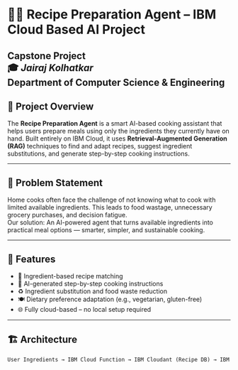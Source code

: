 # 🧑‍🍳 Recipe Preparation Agent – IBM Cloud Based AI Project

**Capstone Project**  
🎓 *Jairaj Kolhatkar*  
Department of Computer Science & Engineering  
---

## 📌 Project Overview

The **Recipe Preparation Agent** is a smart AI-based cooking assistant that helps users prepare meals using only the ingredients they currently have on hand. Built entirely on IBM Cloud, it uses **Retrieval-Augmented Generation (RAG)** techniques to find and adapt recipes, suggest ingredient substitutions, and generate step-by-step cooking instructions.

---

## 🧠 Problem Statement

Home cooks often face the challenge of not knowing what to cook with limited available ingredients. This leads to food wastage, unnecessary grocery purchases, and decision fatigue.  
Our solution: An AI-powered agent that turns available ingredients into practical meal options — smarter, simpler, and sustainable cooking.

---

## 🚀 Features

- 🔎 Ingredient-based recipe matching  
- 🧠 AI-generated step-by-step cooking instructions  
- ♻️ Ingredient substitution and food waste reduction  
- 🍽️ Dietary preference adaptation (e.g., vegetarian, gluten-free)  
- 🌐 Fully cloud-based – no local setup required  

---

## 🏗️ Architecture

```txt
User Ingredients → IBM Cloud Function → IBM Cloudant (Recipe DB) → IBM Granity RAG → AI-Generated Cooking Instructions
